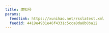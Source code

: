 ```yaml
---
title: 虚拟号
params:
  feedlink: https://xunihao.net/rsslatest.xml
  feedid: 4419e4931e46f4331c5cca8da8b0ba12
---
```


